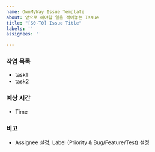```yaml
---
name: OwnMyWay Issue Template
about: 앞으로 해야할 일을 적어놓는 Issue
title: "[S0-T0] Issue Title"
labels: ''
assignees: ''

---
```


### 작업 목록
 - task1
 - task2

### 예상 시간
 - Time

### 비고
 - Assignee 설정, Label (Priority & Bug/Feature/Test) 설정
